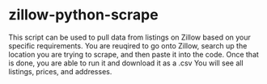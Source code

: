 # zillow-python-scrape

This script can be used to pull data from listings on Zillow based on your specific requirements.
You are reuqired to go onto Zillow, search up the location you are trying to scrape, and then paste it into the code.
Once that is done, you are able to run it and download it as a .csv
You will see all listings, prices, and addresses.

